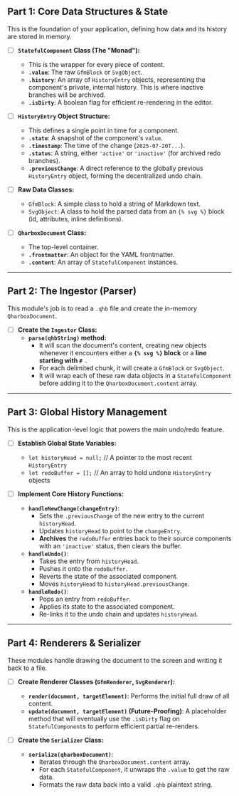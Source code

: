 ## Part 1: Core Data Structures & State

This is the foundation of your application, defining how data and its history are stored in memory.

* [ ] **`StatefulComponent` Class (The "Monad"):**
    * This is the wrapper for every piece of content.
    * **`.value`**: The raw `GfmBlock` or `SvgObject`.
    * **`.history`**: An array of `HistoryEntry` objects, representing the component's private, internal history. This is where inactive branches will be archived.
    * **`.isDirty`**: A boolean flag for efficient re-rendering in the editor.

* [ ] **`HistoryEntry` Object Structure:**
    * This defines a single point in time for a component.
    * **`.state`**: A snapshot of the component's `value`.
    * **`.timestamp`**: The time of the change (`2025-07-20T...`).
    * **`.status`**: A string, either `'active'` or `'inactive'` (for archived redo branches).
    * **`.previousChange`**: A direct reference to the globally previous `HistoryEntry` object, forming the decentralized undo chain.

* [ ] **Raw Data Classes:**
    * `GfmBlock`: A simple class to hold a string of Markdown text.
    * `SvgObject`: A class to hold the parsed data from an `{% svg %}` block (id, attributes, inline definitions).

* [ ] **`QharboxDocument` Class:**
    * The top-level container.
    * **`.frontmatter`**: An object for the YAML frontmatter.
    * **`.content`**: An array of `StatefulComponent` instances.

***
## Part 2: The Ingestor (Parser)

This module's job is to read a `.qhb` file and create the in-memory `QharboxDocument`.

* [ ] **Create the `Ingestor` Class:**
    * **`parse(qhbString)` method:**
        * It will scan the document's content, creating new objects whenever it encounters either a **`{% svg %}` block** or a **line starting with `# `**.
        * For each delimited chunk, it will create a `GfmBlock` or `SvgObject`.
        * It will wrap each of these raw data objects in a `StatefulComponent` before adding it to the `QharboxDocument.content` array.

***
## Part 3: Global History Management

This is the application-level logic that powers the main undo/redo feature.

* [ ] **Establish Global State Variables:**
    * `let historyHead = null;` // A pointer to the most recent `HistoryEntry`
    * `let redoBuffer = [];`    // An array to hold undone `HistoryEntry` objects

* [ ] **Implement Core History Functions:**
    * **`handleNewChange(changeEntry)`**:
        * Sets the `.previousChange` of the new entry to the current `historyHead`.
        * Updates `historyHead` to point to the `changeEntry`.
        * **Archives** the `redoBuffer` entries back to their source components with an `'inactive'` status, then clears the buffer.
    * **`handleUndo()`**:
        * Takes the entry from `historyHead`.
        * Pushes it onto the `redoBuffer`.
        * Reverts the state of the associated component.
        * Moves `historyHead` to `historyHead.previousChange`.
    * **`handleRedo()`**:
        * Pops an entry from `redoBuffer`.
        * Applies its state to the associated component.
        * Re-links it to the undo chain and updates `historyHead`.

***
## Part 4: Renderers & Serializer

These modules handle drawing the document to the screen and writing it back to a file.

* [ ] **Create Renderer Classes (`GfmRenderer`, `SvgRenderer`):**
    * **`render(document, targetElement)`**: Performs the initial full draw of all content.
    * **`update(document, targetElement)` (Future-Proofing)**: A placeholder method that will eventually use the `.isDirty` flag on `StatefulComponent`s to perform efficient partial re-renders.

* [ ] **Create the `Serializer` Class:**
    * **`serialize(qharboxDocument)`**:
        * Iterates through the `QharboxDocument.content` array.
        * For each `StatefulComponent`, it unwraps the `.value` to get the raw data.
        * Formats the raw data back into a valid `.qhb` plaintext string.
